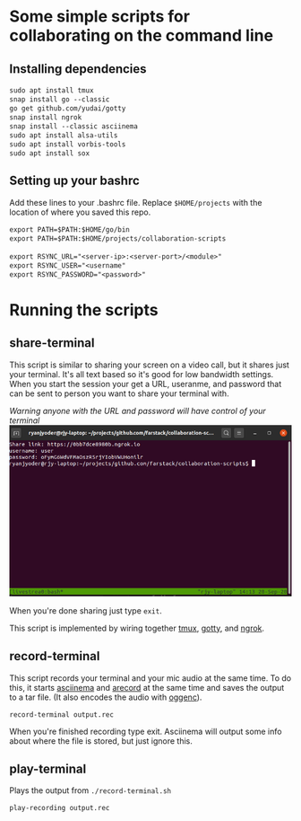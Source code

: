 # Some simple scripts for collaborating on the command line


## Installing dependencies ##
```
sudo apt install tmux
snap install go --classic
go get github.com/yudai/gotty
snap install ngrok
snap install --classic asciinema
sudo apt install alsa-utils
sudo apt install vorbis-tools
sudo apt install sox
```

## Setting up your bashrc
Add these lines to your .bashrc file. Replace `$HOME/projects` with the location of where you saved this repo. 
```
export PATH=$PATH:$HOME/go/bin 
export PATH=$PATH:$HOME/projects/collaboration-scripts

export RSYNC_URL="<server-ip>:<server-port>/<module>"
export RSYNC_USER="<username"
export RSYNC_PASSWORD="<password>"

```

# Running the scripts
## share-terminal
This script is similar to sharing your screen on a video call, but it shares just your terminal. It's all text based so it's good for low bandwidth settings. When you start the session your get a URL, useranme, and password that can be sent to person you want to share your terminal with. 

*Warning anyone with the URL and password will have control of your terminal*
![share termina](/assets/share-terminal.png)

When you're done sharing just type `exit`.

This script is implemented by wiring together [tmux](https://github.com/tmux/tmux/wiki), [gotty](https://github.com/yudai/gotty), and [ngrok](https://ngrok.com/).

## record-terminal
This script records your terminal and your mic audio at the same time. To do this, it starts [asciinema](https://asciinema.org/) and [arecord](https://linux.die.net/man/1/arecord) at the same time and saves the output to a tar file. (It also encodes the audio with [oggenc](https://linux.die.net/man/1/oggenc)).
```
record-terminal output.rec
```
When you're finished recording type exit. Asciinema will output some info about where the file is stored, but just ignore this.

## play-terminal
Plays the output from `./record-terminal.sh`

```
play-recording output.rec
```